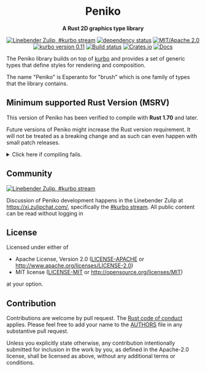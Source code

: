 <div align="center">

# Peniko

**A Rust 2D graphics type library**

[![Linebender Zulip, #kurbo stream](https://img.shields.io/badge/Linebender-%23kurbo-red?logo=Zulip)](https://xi.zulipchat.com/#narrow/stream/260979-kurbo)
[![dependency status](https://deps.rs/repo/github/linebender/peniko/status.svg)](https://deps.rs/repo/github/linebender/peniko)
[![MIT/Apache 2.0](https://img.shields.io/badge/license-MIT%2FApache-blue.svg)](#license)
[![kurbo version 0.11](https://img.shields.io/badge/kurbo-v0.11-orange.svg)](https://crates.io/crates/kurbo)
[![Build status](https://github.com/linebender/peniko/workflows/CI/badge.svg)](https://github.com/linebender/peniko/actions)
[![Crates.io](https://img.shields.io/crates/v/peniko.svg)](https://crates.io/crates/peniko)
[![Docs](https://docs.rs/peniko/badge.svg)](https://docs.rs/peniko)

</div>

The Peniko library builds on top of [kurbo] and provides a set of generic types that define
styles for rendering and composition.

The name "Peniko" is Esperanto for "brush" which is one family of types that the library
contains.

## Minimum supported Rust Version (MSRV)

This version of Peniko has been verified to compile with **Rust 1.70** and later.

Future versions of Peniko might increase the Rust version requirement.
It will not be treated as a breaking change and as such can even happen with small patch releases.

<details>
<summary>Click here if compiling fails.</summary>

As time has passed, some of Peniko's dependencies could have released versions with a higher Rust requirement.
If you encounter a compilation issue due to a dependency and don't want to upgrade your Rust toolchain, then you could downgrade the dependency.

```sh
# Use the problematic dependency's name and version
cargo update -p package_name --precise 0.1.1
```
</details>

## Community

[![Linebender Zulip, #kurbo stream](https://img.shields.io/badge/Linebender-%23kurbo-red?logo=Zulip)](https://xi.zulipchat.com/#narrow/stream/260979-kurbo)

Discussion of Peniko development happens in the Linebender Zulip at <https://xi.zulipchat.com/>, specifically the [#kurbo stream](https://xi.zulipchat.com/#narrow/stream/260979-kurbo).
All public content can be read without logging in

## License

Licensed under either of

- Apache License, Version 2.0
   ([LICENSE-APACHE](LICENSE-APACHE) or <http://www.apache.org/licenses/LICENSE-2.0>)
- MIT license
   ([LICENSE-MIT](LICENSE-MIT) or <http://opensource.org/licenses/MIT>)

at your option.

## Contribution

Contributions are welcome by pull request. The [Rust code of conduct] applies.
Please feel free to add your name to the [AUTHORS] file in any substantive pull request.

Unless you explicitly state otherwise, any contribution intentionally submitted
for inclusion in the work by you, as defined in the Apache-2.0 license, shall be
licensed as above, without any additional terms or conditions.

[kurbo]: https://crates.io/crates/kurbo
[Rust Code of Conduct]: https://www.rust-lang.org/policies/code-of-conduct
[AUTHORS]: ./AUTHORS
